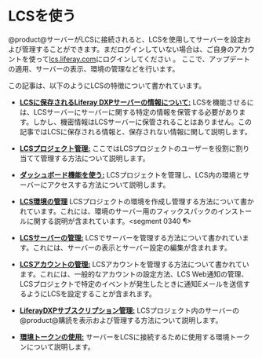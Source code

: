 # LCSを使う[](id=using-lcs)

@product@サーバーがLCSに接続されると、LCSを使用してサーバーを設定および管理することができます。まだログインしていない場合は、ご自身のアカウントを使って[lcs.liferay.com](https://lcs.liferay.com)にログインしてください 。
ここで、アップデートの適用、サーバーの表示、環境の管理などを行います。



この記事は、以下のようにLCSの特徴について書かれています。

- [**LCSに保存されるLiferay DXPサーバーの情報について:**](/discover/deployment/-/knowledge_base/7-1/what-lcs-stores-about-your-liferay-dxp-servers)
LCSを機能させるには、LCSサーバーにサーバーに関する特定の情報を保管する必要があります。しかし、機密情報はLCSサーバーに保管されることはありません。この記事ではLCSに保存される情報と、保存されない情報に関して説明します。

- [**LCSプロジェクト管理:**](/discover/deployment/-/knowledge_base/7-1/managing-lcs-users-in-your-project)
ここではLCSプロジェクトのユーザーを役割に割り当てて管理する方法について説明します。

- [**ダッシュボード機能を使う:**](/discover/deployment/-/knowledge_base/7-1/using-the-dashboard)
LCSプロジェクトを管理し、LCS内の環境とサーバーにアクセスする方法について説明します。

- [**LCS環境の管理**](/discover/deployment/-/knowledge_base/7-1/managing-lcs-environments)
LCSプロジェクトの環境を作成し管理する方法について書かれています。これには、環境のサーバー用のフィックスパックのインストールに関する説明が含まれています。<segment 0340 ¶>


- [**LCSサーバーの管理:**](/discover/deployment/-/knowledge_base/7-1/managing-lcs-servers)
LCSでサーバーを管理する方法について書かれています。これには、サーバーの表示とサーバー設定の編集が含まれます。

- [**LCSアカウントの管理:**](/discover/deployment/-/knowledge_base/7-1/managing-your-lcs-account)
LCSアカウントを管理する方法について書かれています。これには、一般的なアカウントの設定方法、LCS Web通知の管理、LCSプロジェクトで特定のイベントが発生したときに通知Eメールを送信するようにLCSを設定することが含まれます。

- [**LiferayDXPサブスクリプション管理:**](/discover/deployment/-/knowledge_base/7-1/managing-liferay-dxp-subscriptions)
LCSプロジェクト内のサーバーの@product@購読を表示および管理する方法について説明します。

- [**環境トークンの使用:**](/discover/deployment/-/knowledge_base/7-1/understanding-environment-tokens)
サーバーをLCSに接続するために使用する環境トークンについて説明します。
